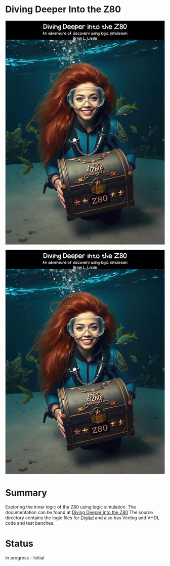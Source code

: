 # Diving Deeper Into the Z80
<p align="center">
  <img src="/Documentation/Resources/coverart.png" />
</p>

![Alt text](/Documentation/Resources/coverart.png)
# Summary 
Exploring the inner logic of the Z80 using logic simulation. 
The documentation can be found at [Diving Deeper into the Z80](/Documentation/Diving%20Deeper%20into%20the%20Z80.pdf) 
The source directory contains the logic files for [Digital](https://github.com/hneemann/Digital) and also has Verilog and VHDL code and test benches.

# Status 
In progress - Initial 
